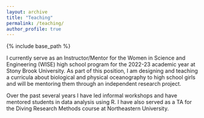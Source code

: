 ```yaml
---
layout: archive
title: "Teaching"
permalink: /teaching/
author_profile: true
---
```


{% include base_path %}

I currently serve as an Instructor/Mentor for the Women in Science and Engineering (WISE) high school program for the 2022-23 academic year at Stony Brook University. As part of this position, I am designing and teaching a curricula about biological and physical oceanography to high school girls and will be mentoring them through an independent research project. 

Over the past several years I have led informal workshops and have mentored students in data analysis using R. I have also served as a TA for the Diving Research Methods course at Northeastern University. 
